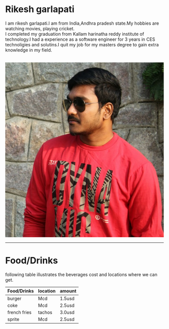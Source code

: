 # Rikesh garlapati
  I am rikesh garlapati.I am from India,Andhra pradesh state.My hobbies are watching movies, playing cricket.<br>I completed my graduation from Kallam harinatha reddy institute of technology.I had a experience as a software engineer for 3 years in CES technoligies and solutins.I quit my job for my masters degree to gain extra knowledge in my field.<br><br>

![my picture](/rikesh.jpeg?raw=true)

---

# Food/Drinks

following table illustrates the beverages cost and locations where we can get.

| Food/Drinks | location | amount |
|-------------|----------|--------|
|    burger   |    Mcd   | 1.5usd |
|    coke     |    Mcd   | 2.5usd |
| french fries|  tachos  | 3.0usd |
|   sprite    |    Mcd   | 2.5usd |
